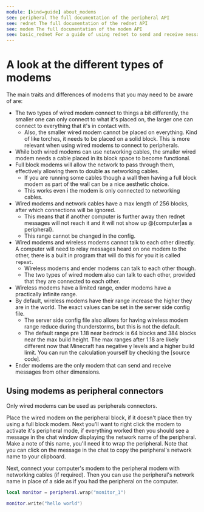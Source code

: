 ```yaml
---
module: [kind=guide] about_modems
see: peripheral The full documentation of the peripheral API
see: rednet The full documentation of the rednet API
see: modem The full documentation of the modem API
see: basic_rednet For a guide of using rednet to send and receive messages
---
```


# A look at the different types of modems
<!--TODO: may want to rewrite this-->

The main traits and differences of modems that you may need to be aware of are:
* The two types of wired modem connect to things a bit differently, the smaller one can only connect to what it's placed on, the larger one can connect to everything that it's in contact with.
  * Also, the smaller wired modem cannot be placed on everything. Kind of like torches, it needs to be placed on a solid block. This is more relevant when using wired modems to connect to peripherals.
* While both wired modems can use networking cables, the smaller wired modem needs a cable placed in its block space to become functional.
* Full block modems will allow the network to pass through them, effectively allowing them to double as networking cables.
  * If you are running some cables though a wall then having a full block modem as part of the wall can be a nice aesthetic choice.
  * This works even i the modem is only connected to networking cables.
* Wired modems and network cables have a max length of 256 blocks, after which connections will be ignored.
  * This means that if another computer is further away then rednet messages will not reach it and it will not show up @{computer|as a peripheral}.
  * This range cannot be changed in the config.
* Wired modems and wireless modems cannot talk to each other directly. A computer will need to relay messages heard on one modem to the other, there is a built in program that will do this for you it is called `repeat`.
  * Wireless modems and ender modems can talk to each other though.
  * The two types of wired modem also can talk to each other, provided that they are connected to each other.
* Wireless modems have a limited range, ender modems have a practically infinite range.
* By default, wireless modems have their range increase the higher they are in the world. The exact values can be set in the server side config file.
  * The server side config file also allows for having wireless modem range reduce during thunderstorms, but this is not the default.
  * The default range pre 1.18 near bedrock is 64 blocks and 384 blocks near the max build height. The max ranges after 1.18 are likely different now that Minecraft has negative y levels and a higher build limit. You can run the calculation yourself by checking the [source code].
* Ender modems are the only modem that can send and receive messages from other dimensions.

## Using modems as peripheral connectors
Only wired modems can be used as peripherals connectors.

Place the wired modem on the peripheral block, if it doesn't place then try using a full block modem. Next you'll want to right click the modem to activate it's peripheral mode, if everything worked then you should see a message in the chat window displaying the network name of the peripheral. Make a note of this name, you'll need it to wrap the peripheral. Note that you can click on the message in the chat to copy the peripheral's network name to your clipboard.

Next, connect your computer's modem to the peripheral modem with networking cables (if required). Then you can use the peripheral's network name in place of a side as if you had the peripheral on the computer.

```lua
local monitor = peripheral.wrap("monitor_1")

monitor.write("hello world")
```
